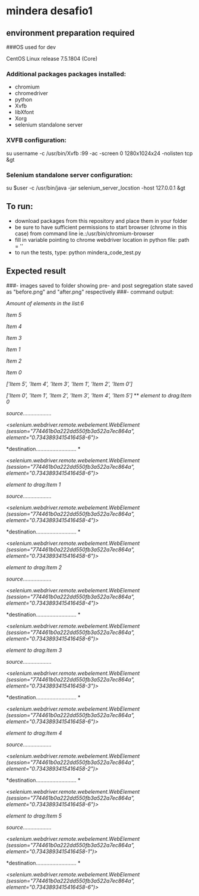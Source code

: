 # mindera desafio1
## environment preparation required
###OS used for dev

CentOS Linux release 7.5.1804 (Core) 

### Additional packages packages installed:
  - chromium
  - chromedriver
  - python
  - Xvfb 
  - libXfont 
  - Xorg
  - selenium standalone server
 
 ### XVFB configuration:  
 
 su username -c /usr/bin/Xvfb :99 -ac -screen 0 1280x1024x24 -nolisten tcp &gt
 
 ### Selenium standalone server configuration: 
 

 su $user -c /usr/bin/java -jar selenium_server_locstion -host 127.0.0.1 &gt
 
 ## To run:
 - download packages from this repository and place them in your folder
 - be sure to have sufficient permissions to start browser (chrome in this case) from command line ie.:/usr/bin/chromium-browser
 - fill in variable pointing to chrome webdriver location in python file: path = ''
 - to run the tests, type: python mindera_code_test.py
 
 ## Expected result 
 ###- images saved to folder showing pre- and post segregation state saved as "before.png" and "after.png" respectively
 ###- command output:
 
 *Amount of elements in the list:6*
 
*Item 5*

*Item 4*

*Item 3*

*Item 1*

*Item 2*

*Item 0*

*['Item 5', 'Item 4', 'Item 3', 'Item 1', 'Item 2', 'Item 0']*

*['Item 0', 'Item 1', 'Item 2', 'Item 3', 'Item 4', 'Item 5']*
**
*element to drag:Item 0*

*source...................*

*<selenium.webdriver.remote.webelement.WebElement (session="774461b0a222dd550fb3a522a7ec864a", element="0.7343893415416458-6")>*

*destination........................... *

*<selenium.webdriver.remote.webelement.WebElement (session="774461b0a222dd550fb3a522a7ec864a", element="0.7343893415416458-6")>*

*element to drag:Item 1*

*source...................*

*<selenium.webdriver.remote.webelement.WebElement (session="774461b0a222dd550fb3a522a7ec864a", element="0.7343893415416458-4")>*

*destination........................... *

*<selenium.webdriver.remote.webelement.WebElement (session="774461b0a222dd550fb3a522a7ec864a", element="0.7343893415416458-6")>*

*element to drag:Item 2*

*source...................*

*<selenium.webdriver.remote.webelement.WebElement (session="774461b0a222dd550fb3a522a7ec864a", element="0.7343893415416458-4")>*

*destination........................... *

*<selenium.webdriver.remote.webelement.WebElement (session="774461b0a222dd550fb3a522a7ec864a", element="0.7343893415416458-6")>*

*element to drag:Item 3*

*source...................*

*<selenium.webdriver.remote.webelement.WebElement (session="774461b0a222dd550fb3a522a7ec864a", element="0.7343893415416458-3")>*

*destination........................... *

*<selenium.webdriver.remote.webelement.WebElement (session="774461b0a222dd550fb3a522a7ec864a", element="0.7343893415416458-6")>*

*element to drag:Item 4*

*source...................*

*<selenium.webdriver.remote.webelement.WebElement (session="774461b0a222dd550fb3a522a7ec864a", element="0.7343893415416458-2")>*

*destination........................... *

*<selenium.webdriver.remote.webelement.WebElement (session="774461b0a222dd550fb3a522a7ec864a", element="0.7343893415416458-6")>*

*element to drag:Item 5*

*source...................*

*<selenium.webdriver.remote.webelement.WebElement (session="774461b0a222dd550fb3a522a7ec864a", element="0.7343893415416458-1")>*

*destination........................... *

*<selenium.webdriver.remote.webelement.WebElement (session="774461b0a222dd550fb3a522a7ec864a", element="0.7343893415416458-6")>*


 
 

